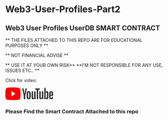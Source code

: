 # Web3-User-Profiles-Part2

<h2>Web3 User Profiles UserDB SMART CONTRACT</h2>


** THE FILES ATTACHED TO THIS REPO ARE FOR EDUCATIONAL PURPOSES ONLY **

** NOT FINANCIAL ADVISE **

** USE IT AT YOUR OWN RISK** **I'M NOT RESPONSIBLE FOR ANY USE, ISSUES ETC.. **


Click for video:

<a href="https://youtu.be/VJg8TMLtLUI" target="_blank"><img src="https://github.com/net2devcrypto/misc/blob/main/ytlogo2.png" width="150" height="40"></a> 

<h3> Please Find the Smart Contract Attached to this repo</h3>


